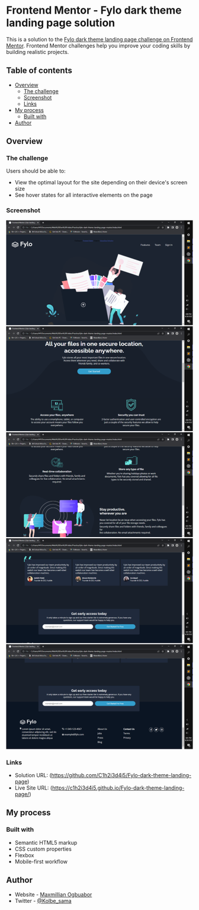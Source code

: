 # Frontend Mentor - Fylo dark theme landing page solution

This is a solution to the [Fylo dark theme landing page challenge on Frontend Mentor](https://www.frontendmentor.io/challenges/fylo-dark-theme-landing-page-5ca5f2d21e82137ec91a50fd). Frontend Mentor challenges help you improve your coding skills by building realistic projects. 

## Table of contents

- [Overview](#overview)
  - [The challenge](#the-challenge)
  - [Screenshot](#screenshot)
  - [Links](#links)
- [My process](#my-process)
  - [Built with](#built-with)
- [Author](#author)

## Overview

### The challenge

Users should be able to:

- View the optimal layout for the site depending on their device's screen size
- See hover states for all interactive elements on the page

### Screenshot

![](./images/Screenshot1.png)
![](./images/Screenshot2.png)
![](./images/Screenshot3.png)
![](./images/Screenshot4.png)
![](./images/Screenshot5.png)


### Links

- Solution URL: (https://github.com/C1h2i3d4i5/Fylo-dark-theme-landing-page)
- Live Site URL: (https://c1h2i3d4i5.github.io/Fylo-dark-theme-landing-page/)

## My process

### Built with

- Semantic HTML5 markup
- CSS custom properties
- Flexbox
- Mobile-first workflow

## Author

- Website - [Maxmillian Ogbuabor](https://max-kolbe.maximilianogbua.repl.co/)
- Twitter - [@Kolbe_sama](https://twitter.com/Kolbe_sama)


